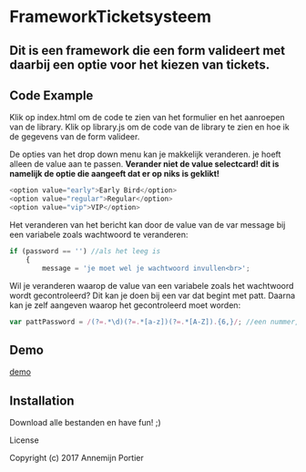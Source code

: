 # FrameworkTicketsysteem
<h2>Dit is een framework die een form valideert met daarbij een optie voor het kiezen van tickets.</h2>

## Code Example
Klik op index.html om de code te zien van het formulier en het aanroepen van de library.
Klik op library.js om de code van de library te zien en hoe ik de gegevens van de form valideer.

De opties van het drop down menu kan je makkelijk veranderen. je hoeft alleen de value aan te passen.  **Verander niet de value selectcard! dit is namelijk de optie die aangeeft dat er op niks is geklikt!**
```javascript                    
<option value="early">Early Bird</option>
<option value="regular">Regular</option>
<option value="vip">VIP</option>
```

Het veranderen van het bericht kan door de value van de var message bij een variabele zoals wachtwoord te veranderen:
```javascript
if (password == '') //als het leeg is
	{
		message = 'je moet wel je wachtwoord invullen<br>';
```

Wil je veranderen waarop de value van een variabele zoals het wachtwoord wordt gecontroleerd?
Dit kan je doen bij een var dat begint met patt. Daarna kan je zelf aangeven waarop het gecontroleerd moet worden:
```javascript
var pattPassword = /(?=.*\d)(?=.*[a-z])(?=.*[A-Z]).{6,}/; //een nummer, hoofdletter en meer dan zes karakters
```
## Demo
[demo](http://localhost/dev/framework2/framework.html)


## Installation
Download alle bestanden en have fun! ;)


License

Copyright (c) 2017 Annemijn Portier
